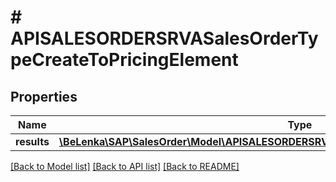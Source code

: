 # # APISALESORDERSRVASalesOrderTypeCreateToPricingElement

## Properties

Name | Type | Description | Notes
------------ | ------------- | ------------- | -------------
**results** | [**\BeLenka\SAP\SalesOrder\Model\APISALESORDERSRVASalesOrderHeaderPrElementTypeCreate[]**](APISALESORDERSRVASalesOrderHeaderPrElementTypeCreate.md) |  | [optional]

[[Back to Model list]](../../README.md#models) [[Back to API list]](../../README.md#endpoints) [[Back to README]](../../README.md)
